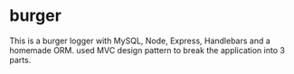 # burger
This is a burger logger with MySQL, Node, Express, Handlebars and a homemade ORM. used MVC design pattern to break the application into 3 parts.
